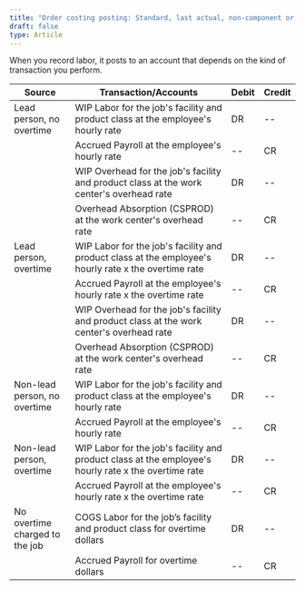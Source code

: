 ```yaml
---
title: "Order costing posting: Standard, last actual, non-component or Daily labor"
draft: false
type: Article
---
```


When you record labor, it posts to an account that depends on the kind of transaction you perform.

| Source                         | Transaction/Accounts                                                                                 | Debit | Credit |
|--------------------------------|------------------------------------------------------------------------------------------------------|-------|--------|
| Lead person,  no overtime      | WIP Labor for the job's facility and product class at the employee's hourly rate                     | DR    | --     |
|                                | Accrued Payroll at the employee's hourly rate                                                        | --    | CR     |
|                                | WIP Overhead for the job's facility and product class at the work center's overhead rate             | DR    | --     |
|                                | Overhead Absorption (CSPROD) at the work center's overhead rate                                      | --    | CR     |
| Lead person, overtime          | WIP Labor for the job's facility and product class at the employee's hourly rate x the overtime rate | DR    | --     |
|                                | Accrued Payroll at the employee's hourly rate x the overtime rate                                    | --    | CR     |
|                                | WIP Overhead for the job's facility and product class at the work center's overhead rate             | DR    | --     |
|                                | Overhead Absorption (CSPROD) at the work center's overhead rate                                      | --    | CR     |
| Non-lead person,  no overtime  | WIP Labor for the job's facility and product class at the employee's hourly rate                     | DR    | --     |
|                                | Accrued Payroll at the employee's hourly rate                                                        | --    | CR     |
| Non-lead person, overtime      | WIP Labor for the job's facility and product class at the employee's hourly rate x the overtime rate | DR    | --     |
|                                | Accrued Payroll at the employee's hourly rate x the overtime rate                                    | --    | CR     |
| No overtime charged to the job | COGS Labor for the job’s facility and product class for overtime dollars                             | DR    | --     |
|                                | Accrued Payroll for overtime dollars                                                                 | --    | CR     |